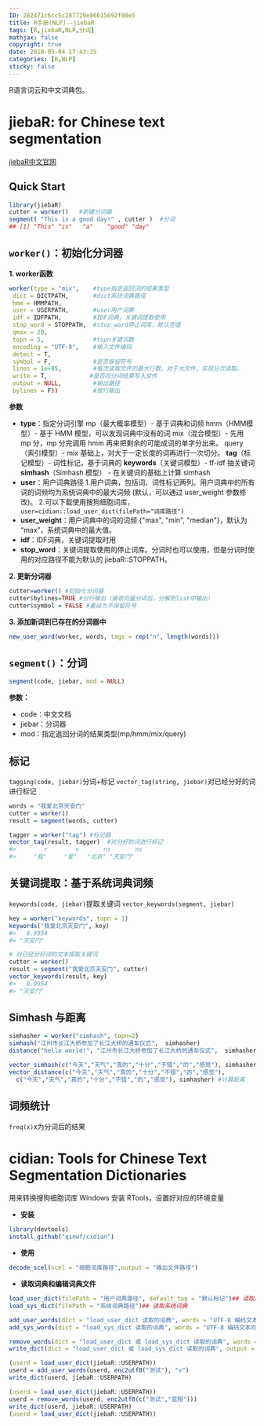 ```yaml
---
ID: 262471c6cc5c287729e86615692f08e5
title: R手册(NLP)--jiebaR
tags: [R,jiebaR,NLP,分词]
mathjax: false
copyright: true
date: 2018-05-04 17:43:15
categories: [R,NLP]
sticky: false
---
```

R语言词云和中文词典包。

<!-- more -->

# jiebaR: for Chinese text segmentation

[jiebaR中文官网](https://qinwenfeng.com/jiebaR/)

## Quick Start

```r
library(jiebaR)
cutter = worker()   #新建分词器
segment( "This is a good day!" , cutter )  #分词
## [1] "This" "is"   "a"    "good" "day"
```

## `worker()`：初始化分词器

**1. worker函数**
```r
worker(type = "mix",    #type指定返回词的结果类型
 dict = DICTPATH,       #dict系统词典路径
 hmm = HMMPATH,
 user = USERPATH,       #user用户词典
 idf = IDFPATH,         #IDF词典，关键词提取使用
 stop_word = STOPPATH,  #stop_word停止词库，默认空值
 qmax = 20, 
 topn = 5,              #topn关键词数
 encoding = "UTF-8",    #输入文件编码
 detect = T, 
 symbol = F,            #是否保留符号
 lines = 1e+05,         #每次读取文件的最大行数，对于大文件，实现分次读取。
 write = T,            #是否将分词结果写入文件
 output = NULL,         #输出路径
 bylines = F))          #按行输出
```

**参数**

- **type**：指定分词引擎
mp（最大概率模型）- 基于词典和词频
hmm（HMM模型）- 基于 HMM 模型，可以发现词典中没有的词
mix（混合模型）- 先用 mp 分，mp 分完调用 hmm 再来把剩余的可能成词的单字分出来。
query（索引模型）- mix 基础上，对大于一定长度的词再进行一次切分。
**tag**（标记模型）- 词性标记，基于词典的
**keywords**（关键词模型）- tf-idf 抽关键词
**simhash**（Simhash 模型） - 在关键词的基础上计算 simhash
- **user**：用户词典路径
1.用户词典，包括词、词性标记两列。用户词典中的所有词的词频均为系统词典中的最大词频 (默认，可以通过 user_weight 参数修改)。
2.可以下载使用搜狗细胞词库，`user=cidian::load_user_dict(filePath="词库路径")`
- **user_weight**：用户词典中的词的词频
{"max", "min", "median"}，默认为 “max”，系统词典中的最大值。
- **idf**：IDF词典，关键词提取时用
- **stop_word**：关键词提取使用的停止词库。分词时也可以使用，但是分词时使用的对应路径不能为默认的 jiebaR::STOPPATH。



**2. 更新分词器**
```r
cutter=worker() #初始化分词器
cutter$bylines=TRUE #分行输出（接收向量分词后，分解到list中输出）
cutter$symbol = FALSE #重设为不保留符号
```

**3. 添加新词到已存在的分词器中**
```r
new_user_word(worker, words, tags = rep("n", length(words))) 
```

## `segment()`：分词

```r
segment(code, jiebar, mod = NULL)
```
**参数：**

- code：中文文档
- jiebar：分词器
- mod：指定返回分词的结果类型(mp/hmm/mix/query)

## 标记

`tagging(code, jiebar)`分词+标记
`vector_tag(string, jiebar)`对已经分好的词进行标记
```r
words = "我爱北京天安门"
cutter = worker()
result = segment(words, cutter)

tagger = worker("tag") #标记器
vector_tag(result, tagger)  #对分好的词进行标记
#>        r        v       ns       ns 
#>     "我"     "爱"   "北京" "天安门"
```

## 关键词提取：基于系统词典词频

`keywords(code, jiebar)`提取关键词
`vector_keywords(segment, jiebar)`
```r
key = worker("keywords", topn = 1)
keywords("我爱北京天安门", key)
#>   8.9954 
#> "天安门"

# 对已经分好词的文本提取关键词
cutter = worker()
result = segment("我爱北京天安门", cutter)
vector_keywords(result, key)
#>   8.9954 
#> "天安门"
```


## Simhash 与距离

```r
simhasher = worker("simhash", topn=2)
simhash("江州市长江大桥参加了长江大桥的通车仪式",  simhasher)
distance("hello world!", "江州市长江大桥参加了长江大桥的通车仪式",  simhasher) #分词+计算距离

vector_simhash(c("今天","天气","真的","十分","不错","的","感觉"), simhasher)
vector_distance(c("今天","天气","真的","十分","不错","的","感觉"),
  c("今天","天气","真的","十分","不错","的","感觉"), simhasher) #计算距离
```

## 词频统计

`freq(x)`x为分词后的结果

# cidian: Tools for Chinese Text Segmentation Dictionaries

用来转换搜狗细胞词库
Windows 安装 RTools，设置好对应的环境变量

- **安装**
```r
library(devtools)
install_github("qinwf/cidian")
```

- **使用**
```r
decode_scel(scel = "细胞词库路径",output = "输出文件路径")
```

- **读取词典和编辑词典文件**
```r
load_user_dict(filePath = "用户词典路径", default_tag = "默认标记")## 读取用户词典
load_sys_dict(filePath = "系统词典路径")## 读取系统词典

add_user_words(dict = "load_user_dict 读取的词典", words = "UTF-8 编码文本向量", tags = "标记")## 增加用户词典词
add_sys_words(dict = "load_sys_dict 读取的词典", words = "UTF-8 编码文本向量", freq = "词频", tags = "标记")## 增加系统词典词

remove_words(dict = "load_user_dict 或 load_sys_dict 读取的词典", words = "UTF-8 编码文本向量")## 删除词典词
write_dict(dict = "load_user_dict 或 load_sys_dict 读取的词典", output = "输出路径")## 写入

(userd = load_user_dict(jiebaR::USERPATH))
userd = add_user_words(userd, enc2utf8("测试"), "v")
write_dict(userd, jiebaR::USERPATH)

(userd = load_user_dict(jiebaR::USERPATH))
userd = remove_words(userd, enc2utf8(c("测试","蓝翔")))
write_dict(userd, jiebaR::USERPATH)
(userd = load_user_dict(jiebaR::USERPATH))
```




